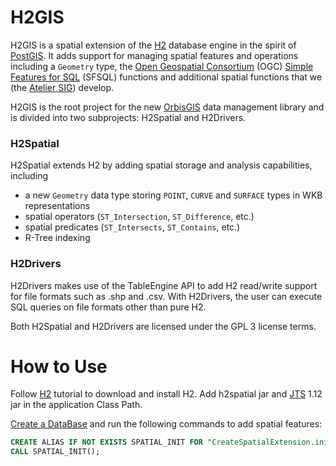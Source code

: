 H2GIS
=====

H2GIS is a spatial extension of the [H2](http://www.h2database.com/) database
engine in the spirit of [PostGIS](http://postgis.net/). It adds support for
managing spatial features and operations including a `Geometry` type, the [Open
Geospatial Consortium](http://www.opengeospatial.org/) (OGC) [Simple Features
for SQL](http://www.opengeospatial.org/standards/sfs) (SFSQL) functions and
additional spatial functions that we (the [Atelier SIG](http://www.irstv.fr/))
develop. 

H2GIS is the root project for the new [OrbisGIS](http://www.orbisgis.org/) data
management library and is divided into two subprojects: H2Spatial and
H2Drivers.

### H2Spatial
H2Spatial extends H2 by adding spatial storage and analysis capabilities,
including

- a new `Geometry` data type storing `POINT`, `CURVE` and `SURFACE` types in
  WKB representations
- spatial operators (`ST_Intersection`, `ST_Difference`, etc.)
- spatial predicates (`ST_Intersects`, `ST_Contains`, etc.)
- R-Tree indexing

### H2Drivers
H2Drivers makes use of the TableEngine API to add H2 read/write support for file
formats such as .shp and .csv. With H2Drivers, the user can execute SQL queries
on file formats other than pure H2.

Both H2Spatial and H2Drivers are licensed under the GPL 3 license terms.
           
# How to Use
Follow [H2](http://www.h2database.com/) tutorial to download and install H2. Add h2spatial jar and [JTS](http://sourceforge.net/projects/jts-topo-suite/) 1.12 jar in the application Class Path.

[Create a DataBase](http://www.h2database.com/html/quickstart.html) and run the following commands to add spatial features:

```sql
CREATE ALIAS IF NOT EXISTS SPATIAL_INIT FOR "CreateSpatialExtension.initSpatialExtension";
CALL SPATIAL_INIT();
```
